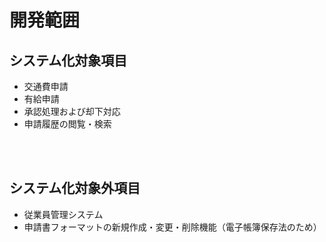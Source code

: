 
# 開発範囲

##  システム化対象項目

- 交通費申請
- 有給申請
- 承認処理および却下対応
- 申請履歴の閲覧・検索

<br>
<br>

##  システム化対象外項目

- 従業員管理システム
- 申請書フォーマットの新規作成・変更・削除機能（電子帳簿保存法のため）

